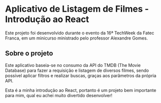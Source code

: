 # Aplicativo de Listagem de Filmes - Introdução ao React

Este projeto foi desenvolvido durante o evento da 16ª TechWeek da Fatec Franca, em um minicurso ministrado pelo professor Alexandre Gomes.

## Sobre o projeto
Este aplicativo baseia-se no consumo da API do TMDB (The Movie Database) para fazer a requisição e listagem de diversos filmes, sendo possível aplicar filtros e realizar buscas, graças aos parâmetros da própria API.

Esta é a minha introdução ao React, portanto é um projeto bem importante para mim, qual eu achei muito divertido desenvolver!
